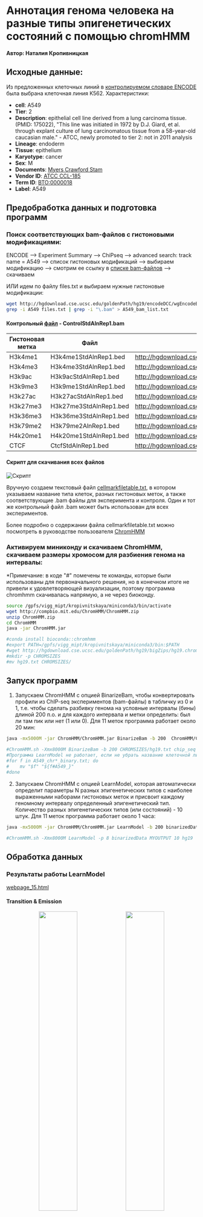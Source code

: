 # Аннотация генома человека на разные типы эпигенетических состояний с помощью chromHMM

**Автор: Наталия Кропивницкая**

## Исходные данные:
Из предложенных клеточных линий в [контролируемом словаре ENCODE](https://genome.ucsc.edu/ENCODE/dataMatrix/encodeChipMatrixHuman.html) была выбрана клеточная линия K562. Характеристики:
- **cell**: A549
- **Tier**: 2
- **Description**: epithelial cell line derived from a lung carcinoma tissue. (PMID: 175022), "This line was initiated in 1972 by D.J. Giard, et al. through explant culture of lung carcinomatous tissue from a 58-year-old caucasian male." - ATCC, newly promoted to tier 2: not in 2011 analysis
- **Lineage**: endoderm
- **Tissue**: epithelium
- **Karyotype**: cancer
- **Sex**: M
- **Documents**: [Myers Crawford Stam](https://genome.ucsc.edu/ENCODE/protocols/cell/human/A549_Stam_protocol.pdf)
- **Vendor ID**: [ATCC CCL-185](http://www.atcc.org/ATCCAdvancedCatalogSearch/ProductDetails/tabid/452/Default.aspx?ATCCNum=CCL-185&Template=cellBiology)
- **Term ID**: [BTO:0000018](http://www.ebi.ac.uk/ontology-lookup/browse.do?ontName=BTO&termId=BTO%3A0000018)
- **Label**: A549

## Предобработка данных и подготовка программ
### Поиск соответствующих bam-файлов с гистоновыми модификациями:

ENCODE --> Experiment Summary --> ChiPseq --> advanced search: track name = A549 --> список гистоновых модификаций --> выбираем модификацию --> смотрим ее ссылку в [списке bam-файлов](http://hgdownload.cse.ucsc.edu/goldenPath/hg19/encodeDCC/wgEncodeBroadHistone/) --> скачиваем

ИЛИ идем по файлу files.txt и выбираем нужные гистоновые модификации:

```bash
wget http://hgdownload.cse.ucsc.edu/goldenPath/hg19/encodeDCC/wgEncodeBroadHistone/files.txt
grep -i A549 files.txt | grep -i "\.bam" > A549_bam_list.txt
```

#### Контрольный [файл](http://hgdownload.cse.ucsc.edu/goldenPath/hg19/encodeDCC/wgEncodeBroadHistone/wgEncodeBroadHistoneA549ControlDex100nmAlnRep1.bam) - ControlStdAlnRep1.bam
| Гистоновая метка | Файл | Ссылка на файл |
| ------------- | ------------- | ------------- |
|	H3k4me1 |	H3k4me1StdAlnRep1.bed	| http://hgdownload.cse.ucsc.edu/goldenPath/hg19/encodeDCC/wgEncodeBroadHistone/wgEncodeBroadHistoneA549H3k04me1Etoh02AlnRep1.bam |
|	H3k4me3 |	H3k4me3StdAlnRep1.bed |	http://hgdownload.cse.ucsc.edu/goldenPath/hg19/encodeDCC/wgEncodeBroadHistone/wgEncodeBroadHistoneA549H3k04me3Etoh02AlnRep1.bam |
|	H3k9ac |	H3k9acStdAlnRep1.bed |	http://hgdownload.cse.ucsc.edu/goldenPath/hg19/encodeDCC/wgEncodeBroadHistone/wgEncodeBroadHistoneA549H3k09acEtoh02AlnRep1.bam |
|	H3k9me3 |	H3k9me1StdAlnRep1.bed |	http://hgdownload.cse.ucsc.edu/goldenPath/hg19/encodeDCC/wgEncodeBroadHistone/wgEncodeBroadHistoneA549H3k09me3Etoh02AlnRep1.bam |
|	H3k27ac |	H3k27acStdAlnRep1.bed |	http://hgdownload.cse.ucsc.edu/goldenPath/hg19/encodeDCC/wgEncodeBroadHistone/wgEncodeBroadHistoneA549H3k27acEtoh02AlnRep1.bam |
|	H3k27me3 |	H3k27me3StdAlnRep1.bed |	http://hgdownload.cse.ucsc.edu/goldenPath/hg19/encodeDCC/wgEncodeBroadHistone/wgEncodeBroadHistoneA549H3k27me3Etoh02AlnRep1.bam |
|	H3k36me3 |	H3k36me3StdAlnRep1.bed |	http://hgdownload.cse.ucsc.edu/goldenPath/hg19/encodeDCC/wgEncodeBroadHistone/wgEncodeBroadHistoneA549H3k36me3Etoh02AlnRep1.bam |
|	H3k79me2 |	H3k79me2AlnRep1.bed |	http://hgdownload.cse.ucsc.edu/goldenPath/hg19/encodeDCC/wgEncodeBroadHistone/wgEncodeBroadHistoneA549H3k79me2Etoh02AlnRep1.bam |
|	H4k20me1 |	H4k20me1StdAlnRep1.bed |	http://hgdownload.cse.ucsc.edu/goldenPath/hg19/encodeDCC/wgEncodeBroadHistone/wgEncodeBroadHistoneA549H4k20me1Etoh02AlnRep1.bam |
|	CTCF |	CtcfStdAlnRep1.bed |	http://hgdownload.cse.ucsc.edu/goldenPath/hg19/encodeDCC/wgEncodeBroadHistone/wgEncodeBroadHistoneA549CtcfEtoh02AlnRep1.bam |

#### Скрипт для скачивания всех файлов
![Скрипт](https://github.com/Natali17/chipseq-chromHMM-hw4/blob/main/img/downloading_bam.png) 

Вручную создаем текстовый файл [cellmarkfiletable.txt](https://github.com/Natali17/chipseq-chromHMM-hw4/blob/main/data/cellmarkfiletable.txt), в котором указываем название типа клеток, разных гистоновых меток, а также соответствующие .bam файлы для эксперимента и контроля. Один и тот же контрольный файл .bam может быть использован для всех экспериментов.

Более подробно о содержании файла cellmarkfiletable.txt можно посмотреть в руководстве пользователя [ChromHMM](https://github.com/Natali17/chipseq-chromHMM-hw4/blob/main/data/ChromHMM_tutorial.pdf)

### Активируем миниконду и скачиваем ChromHMM, скачиваем размеры хромосом для разбиения генома на интервалы:
*Примечание: в коде "#" помечены те команды, которые были использованы для первоначального решения, но в конечном итоге не привели к удовлетворяющей визуализации, поэтому программа chromhmm скачивалась напрямую, а не через биоконду.

```bash
source /gpfs/vigg_mipt/kropivnitskaya/miniconda3/bin/activate
wget http://compbio.mit.edu/ChromHMM/ChromHMM.zip
unzip ChromHMM.zip
cd ChromHMM
java -jar ChromHMM.jar

#conda install bioconda::chromhmm
#export PATH=/gpfs/vigg_mipt/kropivnitskaya/miniconda3/bin:$PATH
#wget http://hgdownload.cse.ucsc.edu/goldenPath/hg19/bigZips/hg19.chrom.sizes -O hg19.txt
#mkdir -p CHROMSIZES
#mv hg19.txt CHROMSIZES/
```

## Запуск программ
1. Запускаем ChromHMM с опцией BinarizeBam, чтобы конвертировать профили из ChIP-seq экспериментов (bam-файлы) в табличку из 0 и 1, т.е. чтобы сделать разбивку генома на условные интервалы (бины) длиной 200 п.о. и для каждого интервала и метки определить: был ли там пик или нет (1 или 0). Для 11 меток программа работает около 20 мин:

```bash
java -mx5000M -jar ChromHMM/ChromHMM.jar BinarizeBam -b 200  ChromHMM/CHROMSIZES/hg19.txt chip_seq cellmarkfiletable.txt binarizedData

#ChromHMM.sh -Xmx8000M BinarizeBam -b 200 CHROMSIZES/hg19.txt chip_seq cellmarkfiletable.txt binarizedData
#Программа LearnModel не работает, если не убрать название клеточной линии из названий бинарных файлов, поэтому:
#for f in A549_chr*_binary.txt; do
#    mv "$f" "${f#A549_}"
#done
```

2. Запускаем ChromHMM с опцией LearnModel, которая автоматически определит параметры N разных эпигенетических типов с наиболее выраженными наборами гистоновых меток и присвоит каждому геномному интервалу определенный эпигенетический тип. Количество разных эпигенетических типов (или состояний) - 10 штук. Для 11 меток программа работает около 1 часа:

```bash
java -mx5000M -jar ChromHMM/ChromHMM.jar LearnModel -b 200 binarizedData/ MYOUTPUT 15 hg19

#ChromHMM.sh -Xmx8000M LearnModel -p 8 binarizedData MYOUTPUT 10 hg19
```

## Обработка данных

### Результаты работы LearnModel
[webpage_15.html](https://github.com/Natali17/chipseq-chromHMM-hw4/blob/main/data/webpage_15.html)

#### Transition & Emission
<p align="center">
  <img src="https://github.com/Natali17/chipseq-chromHMM-hw4/blob/main/img/transitions_15.png" width="45%" />
  <img src="https://github.com/Natali17/chipseq-chromHMM-hw4/blob/main/img/transitions_15.png" width="45%" />
</p>

#### RefSeqTES & RefSeqTSS
<p align="center">
  <img src="https://github.com/Natali17/chipseq-chromHMM-hw4/blob/main/img/A549_15_RefSeqTES_neighborhood.png" width="45%" />
  <img src="https://github.com/Natali17/chipseq-chromHMM-hw4/blob/main/img/A549_15_RefSeqTSS_neighborhood.png" width="45%" />
</p>

#### Overlap
![overlap](https://github.com/Natali17/chipseq-chromHMM-hw4/blob/main/img/A549_15_overlap.png)

### Геномный браузер
#### Настройки геномного браузера
http://genome.ucsc.edu --> My Data --> Custom Tracks --> загружаем файл [A549_15_dense.bed]() --> Return to current position --> Regulation  --> ENCODE Regulation (show, full) & ENC Histone (show) (click) --> Broad Histone (show, full) (click) --> [выбор нужных параметров]() --> Submit --> выбор нужного региона --> получаем изображения.
![adjusting_browser](https://github.com/Natali17/chipseq-chromHMM-hw4/blob/main/img/adjusting_browser.png)

#### Визуализация результатов

Краткая сводка из публичных источников, за какие эпигенетические состояния могут отвечать использованные гистоновые маркеры:
| Метка | Ассоциированные состояния ChromHMM | Локализация | 
|---------------|------------------------------------------------|------------------------------------------------| 
| H3K4me3 | Active Promoter, Weak Promoter | Активные и слабые промоторы | j
| H3K4me1 | Strong Enhancer, Weak/Poised Enhancer | Энхансеры | 
| H3K27ac | Strong Enhancer, Active Promoter | Активные энхансеры и промоторы | 
| H3K9ac | Active Promoter, Enhancer | Активация, чаще в промоторах | j
| H3K27me3 | Heterochromatin, repressed | преимущественно на ядерной ламине, в области репрессированного гетерохроматина | 
| H3K9me3 | Heterochromatin, Repetitive/CNV | Гетерохроматин, сайленсинг, повторы | j
| H3K36me3 | Weak Transcribed, Transcription Elongation |  | j
| H3K79me2 | Weak Transcribed, Transcription Elongation |  | j
| H4K20me1 | Weak Transcribed, Heterochromatin | Регуляция транскрипции/структуры | 
| CTCF | Insulator | Изоляторы, границы TAD | j

На основе графика "Fold Enrichment A549_15" и сопоставления с визуализацией геномным браузером, вот итоговая таблица, интерпретирующая состояния ChromHMM для клеточной линии A549, модель с 15 состояниями:

| State | Биологическая интерпретация        | Категория                   | Обоснование (по обогащению)                                                             |
|-------|-------------------------------------|------------------------------|------------------------------------------------------------------------------------------|
| 1     |  Repressed                     |          | Сильное обогащение по LaminB1, умеренно по Genome%                                                            |
| 2     |  Repressed                     |          | Обогащение по LaminB1 и Genome%                                                    |
| 3     |  Heterochromatin           |                 | Сильное обогащение по LaminB1                                                  |
| 4     |            |                   | Обогащение по RefSeqGene, меньше RefSeqExon, RefSeqTES                         |
| 5     |             |                   | Обогащение по RefSeqGene, RefSeqExon, RefSeqTES                                             |
| 6     |  Transcriptional Elongation/ Weak Transcribed              |                    | Обогащение по RefSeqGene, меньше RefSeqExon, RefSeqTES                                                              |
| 7     |                |                   | Яркое обогащение по RefSeqGene                                                                  |
| 8     |                  |               | Яркое обогащение по RefSeqGene                                  |
| 9     |                  |                     | Сильное обогащение по RefSeqTES, RefSeqGene, RefSeqExon                                         |
| 10    |                | C                    | Нет чётких обогащений, умеренные сигналы рядом с LaminB1 и RefSeqGene                                                |
| 11    |      |  | Нет чётких обогащений, умеренные сигналы рядом с RefSeqTES и RefSeqTSS2Kb                                          |
| 12    |  Weak Enhancer / Weak Transcribed        |                             | Сильное обогащение по RefSeqGene, меньше RefSeqTES и RefSeqTSS2Kb                                       |
| 13    |  Active promoter                |                             | Сильное обогащение по CpGIsland, RefSeqExon, RefSeqTSS и RefSeqTSS2Kb            |
| 14    |           |                            | Сигнал слабее, но аналогично State 13                                     |
| 15    |            |                             | Умеренное обогащение по LaminB1                                                  |



Как определялись эпигенетические состояния:
- Из A549_15_RefSeqTSS_neighborhood.png видно, что State 13 отвечает за начало транскрипции, плюс обогащения по CpGIsland, RefSeqExon, RefSeqTSS и RefSeqTSS2Kb из Fold_Enrichment_A549_15.png и пики на маркерах H3K4me3, H3K9ac, H3K27ac --> Active Promoter
- Из визуализации геномным браузером видно, что State 12 обрамляет State 13 с двух сторон, и есть яркие пики H3K4me1, который часто отвечает за энхансеры. Однако из графика RefSeqTES.png видим, что тарскрипционная активность распределена по всему участку --> Weak Enhancer / Weak Transcribed
![state13]()
![state12]()
- Больше всего в геноме State 2 и State 3, cильное обогащение по LaminB1 --> Repressed
![state1_2]()
- Сильное обогащение по LaminB1 и умеренное по Genome%
- Для State 3 характерны пики H3k9me3 (является индикатором гетерохроматина или репрессированных транскрибируемых областей) и сильное обогащение по по LaminB1 --> Heterochromatin
![state3]()
- Для State 6 характерны пики H3K79me2, H3K36me3, H4K20me1, а также обогащение по RefSeqGene, меньше RefSeqExon, RefSeqTES --> Transcriptional Elongation/ Weak Transcribed
![state6]()
- В State 14 много CpGIslands, как и в State 13, также пики H3K4me3 и H3K9ac --> Active Promoter
- В State 











  - *Маркеры*: H3K27me3, H3K4me3, H3K4me2
  - *Локализация*: интроны или экзоны
  - *Картинка*: ![Image](/data/picture_1.png)

- Weak Enhancer/Weak Transcribed
  - *Маркеры*: H3K4me2, H3K4me1
  - *Локализация*: часто в RefSeqTES, RefSeqGene, у ядерной ламины
  - *Картинка*: ![Image](/data/picture_2.png)

- Strong Enhancer/Transcriptional Elongation
  - *Маркеры*: H3K9ac, H3K27ac, H3K4me3, H3K4me2, H3K4me1
  - *Локализация*: часто в RefSeqTES, RefSeqTSS2Kb, у ядерной ламины
  - *Картинка*: ![Image](/data/picture_3.png)

- Active Promoter
  - *Маркеры*: H3K9ac, H3K27ac, H3K4me3, H3K4me2
  - *Локализация*: часто в CpGIslands, RefSeqTES, RefSeqExon, RefSeqTSS2Kb
  - *Картинка*: ![Image](/data/picture_4.png)

- Active Promoter
  - *Маркеры*: H3K9ac, H3K27ac, H3K4me3, H3K4me2
  - *Локализация*: часто в RefSeqTES, RefSeqTSS2Kb, RefSeqExon, CpGIslands, RefSeqGene
  - *Картинка*: ![Image](/data/picture_5.png)

- Weak Enhancer
  - *Маркеры*: H3K79me2, H3K9ac, H3K27ac, H3K4me3, H3K4me2
  - *Локализация*: часто в RefSeqGene, RefSeqTES, иногда в RefSeqExon
  - *Картинка*: ![Image](/data/picture_6.png)

- Weak Enhancer
  - *Маркеры*: H3K9ac, H3K27ac, H3K4me1
  - *Локализация*: часто в RefSeqTES
  - *Картинка*: ![Image](/data/picture_7.png)

- Weak Enhancer
  - *Маркеры*: H3K4me1
  - *Локализация*: часто в RefSeqTES, иногда у ядерной ламины
  - *Картинка*: ![Image](/data/picture_8.png)

- Weak Enhancer
  - *Маркеры*: H3K79me2, H3K4me1
  - *Локализация*: часто в RefSeqGene, иногда в RefSeqTES и RefSeqExon
  - *Картинка*: ![Image](/data/picture_9.png)

- Weak Transcribed
  - *Маркеры*: H3K79me2
  - *Локализация*: часто в RefSeqGene
  - *Картинка*: ![Image](/data/picture_10.png)

- Weak Transcribed
  - *Маркеры*: H3K36me3, H3K79me2
  - *Локализация*: часто в RefSeqGene, иногда в RefSeqTES и RefSeqExon
  - *Картинка*: ![Image](/data/picture_11.png)

- Weak Transcribed
  - *Маркеры*: H3K36me3
  - *Локализация*: часто в RefSeqGene, иногда в RefSeqTES и RefSeqExon
  - *Картинка*: ![Image](/data/picture_12.png)



- Heterochromatin
  - *Маркеры*: H3K9me3
  - *Локализация*: преимущественно на ядерной ламине, в области репрессированного гетерохроматина
  - *Картинка*: ![Image](/data/picture_15.png)
